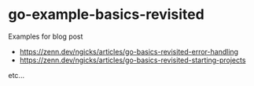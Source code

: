 # go-example-basics-revisited

Examples for blog post

- https://zenn.dev/ngicks/articles/go-basics-revisited-error-handling
- https://zenn.dev/ngicks/articles/go-basics-revisited-starting-projects

etc...
